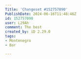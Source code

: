 ```yaml
---
Title: 'Changeset #152757090'
PublishDate: 2024-06-16T11:48:46Z
id: 152757090
user: L29Ah
comment: The best
created_by: iD 2.29.0
tags:
- Montenegro
- Bar

---
```

